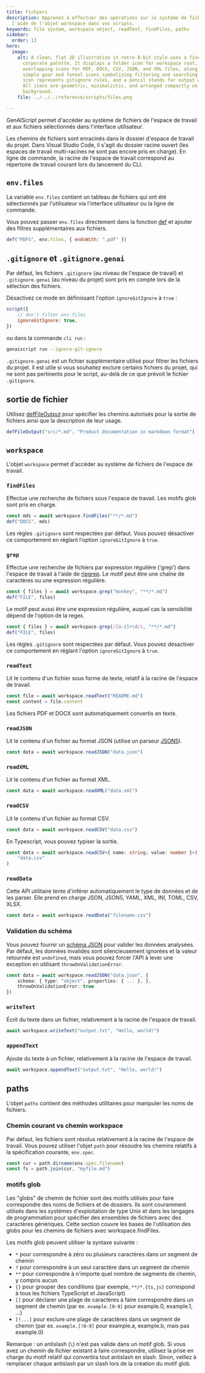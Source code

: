 ```yaml
---
title: Fichiers
description: Apprenez à effectuer des opérations sur le système de fichiers à
  l'aide de l'objet workspace dans vos scripts.
keywords: file system, workspace object, readText, findFiles, paths
sidebar:
  order: 13
hero:
  image:
    alt: A clean, flat 2D illustration in retro 8-bit style uses a five-color
      corporate palette. It displays a folder icon for workspace root,
      overlapping icons for PDF, DOCX, CSV, JSON, and XML files, along with
      simple gear and funnel icons symbolizing filtering and searching. A shield
      icon represents gitignore rules, and a pencil stands for output writing.
      All icons are geometric, minimalistic, and arranged compactly on a blank
      background.
    file: ../../../reference/scripts/files.png

---
```


GenAIScript permet d'accéder au système de fichiers de l'espace de travail et aux fichiers sélectionnés dans l'interface utilisateur.

Les chemins de fichiers sont enracinés dans le dossier d'espace de travail du projet. Dans Visual Studio Code, il s'agit du dossier racine ouvert (les espaces de travail multi-racines ne sont pas encore pris en charge). En ligne de commande, la racine de l'espace de travail correspond au répertoire de travail courant lors du lancement du CLI.

## `env.files`

La variable `env.files` contient un tableau de fichiers qui ont été sélectionnés par l'utilisateur via l'interface utilisateur ou la ligne de commande.

Vous pouvez passer `env.files` directement dans la fonction [def](../../../reference/reference/scripts/context/) et ajouter des filtres supplémentaires aux fichiers.

```js
def("PDFS", env.files, { endsWith: ".pdf" })
```

## `.gitignore` et `.gitignore.genai`

Par défaut, les fichiers `.gitignore` (au niveau de l'espace de travail) et `.gitignore.genai` (au niveau du projet) sont pris en compte lors de la sélection des fichiers.

Désactivez ce mode en définissant l'option `ignoreGitIgnore` à `true` :

```js
script({
    // don't filter env.files
    ignoreGitIgnore: true,
})
```

ou dans la commande `cli run` :

```sh
genaiscript run --ignore-git-ignore
```

`.gitignore.genai` est un fichier supplémentaire utilisé pour filtrer les fichiers du projet. Il est utile si vous souhaitez exclure certains fichiers du projet, qui ne sont pas pertinents pour le script, au-delà de ce que prévoit le fichier `.gitignore`.

## sortie de fichier

Utilisez [defFileOutput](../../../reference/reference/scripts/file-output/) pour spécifier les chemins autorisés pour la sortie de fichiers ainsi que la description de leur usage.

```js
defFileOutput("src/*.md", "Product documentation in markdown format")
```

## `workspace`

L'objet `workspace` permet d'accéder au système de fichiers de l'espace de travail.

### `findFiles`

Effectue une recherche de fichiers sous l'espace de travail. Les motifs glob sont pris en charge.

```ts
const mds = await workspace.findFiles("**/*.md")
def("DOCS", mds)
```

Les règles `.gitignore` sont respectées par défaut. Vous pouvez désactiver ce comportement en réglant l'option `ignoreGitIgnore` à `true`.

### `grep`

Effectue une recherche de fichiers par expression régulière ('grep') dans l'espace de travail à l'aide de [ripgrep](https://github.com/BurntSushi/ripgrep). Le motif peut être une chaîne de caractères ou une expression régulière.

```ts
const { files } = await workspace.grep("monkey", "**/*.md")
def("FILE", files)
```

Le motif peut aussi être une expression régulière, auquel cas la sensibilité dépend de l'option de la regex.

```ts
const { files } = await workspace.grep(/[a-z]+\d/i, "**/*.md")
def("FILE", files)
```

Les règles `.gitignore` sont respectées par défaut. Vous pouvez désactiver ce comportement en réglant l'option `ignoreGitIgnore` à `true`.

### `readText`

Lit le contenu d'un fichier sous forme de texte, relatif à la racine de l'espace de travail.

```ts
const file = await workspace.readText("README.md")
const content = file.content
```

Les fichiers PDF et DOCX sont automatiquement convertis en texte.

### `readJSON`

Lit le contenu d'un fichier au format JSON (utilise un parseur [JSON5](https://json5.org/)).

```ts
const data = await workspace.readJSON("data.json")
```

### `readXML`

Lit le contenu d'un fichier au format XML.

```ts
const data = await workspace.readXML("data.xml")
```

### `readCSV`

Lit le contenu d'un fichier au format CSV.

```ts
const data = await workspace.readCSV("data.csv")
```

En Typescript, vous pouvez typiser la sortie.

```ts '<{ name: string; value: number }>'
const data = await workspace.readCSV<{ name: string; value: number }>(
    "data.csv"
)
```

### `readData`

Cette API utilitaire tente d'inférer automatiquement le type de données et de les parser. Elle prend en charge JSON, JSON5, YAML, XML, INI, TOML, CSV, XLSX.

```js
const data = await workspace.readData("filename.csv")
```

### Validation du schéma

Vous pouvez fournir un [schéma JSON](../../../reference/reference/scripts/schemas/) pour valider les données analysées. Par défaut, les données invalides sont silencieusement ignorées et la valeur retournée est `undefined`, mais vous pouvez forcer l'API à lever une exception en utilisant `throwOnValidationError`.

```ts
const data = await workspace.readJSON("data.json", {
    schema: { type: "object", properties: { ... }, },
    throwOnValidationError: true
})
```

### `writeText`

Écrit du texte dans un fichier, relativement à la racine de l'espace de travail.

```ts
await workspace.writeText("output.txt", "Hello, world!")
```

### `appendText`

Ajoute du texte à un fichier, relativement à la racine de l'espace de travail.

```ts
await workspace.appendText("output.txt", "Hello, world!")
```

## paths

L'objet `paths` contient des méthodes utilitaires pour manipuler les noms de fichiers.

### Chemin courant vs chemin workspace

Par défaut, les fichiers sont résolus relativement à la racine de l'espace de travail. Vous pouvez utiliser l'objet `path` pour résoudre les chemins relatifs à la spécification courante, `env.spec`.

```ts
const cur = path.dirname(env.spec.filename)
const fs = path.join(cur, "myfile.md")
```

### motifs glob

Les "globs" de chemin de fichier sont des motifs utilisés pour faire correspondre des noms de fichiers et de dossiers. Ils sont couramment utilisés dans les systèmes d'exploitation de type Unix et dans les langages de programmation pour spécifier des ensembles de fichiers avec des caractères génériques. Cette section couvre les bases de l'utilisation des globs pour les chemins de fichiers avec workspace.findFiles.

Les motifs glob peuvent utiliser la syntaxe suivante :

* `*` pour correspondre à zéro ou plusieurs caractères dans un segment de chemin
* `?` pour correspondre à un seul caractère dans un segment de chemin
* `**` pour correspondre à n'importe quel nombre de segments de chemin, y compris aucun
* `{}` pour grouper des conditions (par exemple, `**/*.{ts,js}` correspond à tous les fichiers TypeScript et JavaScript)
* `[]` pour déclarer une plage de caractères à faire correspondre dans un segment de chemin (par ex. `example.[0-9]` pour example.0, example.1, ...)
* `[!...]` pour exclure une plage de caractères dans un segment de chemin (par ex. `example.[!0-9]` pour example.a, example.b, mais pas example.0)

Remarque : un antislash (`\`) n'est pas valide dans un motif glob. Si vous avez un chemin de fichier existant à faire correspondre, utilisez la prise en charge du motif relatif qui convertira tout antislash en slash. Sinon, veillez à remplacer chaque antislash par un slash lors de la création du motif glob.
